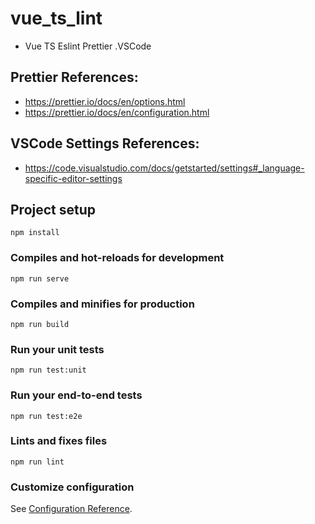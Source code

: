 # vue_ts_lint

* Vue TS Eslint Prettier .VSCode

## Prettier References:

* https://prettier.io/docs/en/options.html
* https://prettier.io/docs/en/configuration.html

## VSCode Settings References:

* https://code.visualstudio.com/docs/getstarted/settings#_language-specific-editor-settings

## Project setup
```
npm install
```

### Compiles and hot-reloads for development
```
npm run serve
```

### Compiles and minifies for production
```
npm run build
```

### Run your unit tests
```
npm run test:unit
```

### Run your end-to-end tests
```
npm run test:e2e
```

### Lints and fixes files
```
npm run lint
```

### Customize configuration
See [Configuration Reference](https://cli.vuejs.org/config/).
